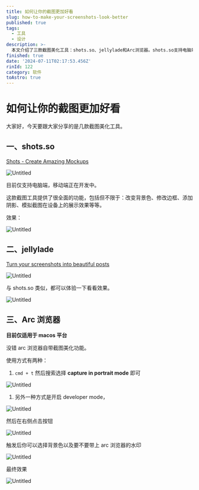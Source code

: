 ```yaml
---
title: 如何让你的截图更加好看
slug: how-to-make-your-screenshots-look-better
published: true
tags:
  - 工具
  - 设计
description: >-
  本文介绍了三款截图美化工具：shots.so、jellylade和Arc浏览器。shots.so支持电脑端，提供多种美化功能，如改变背景色、添加阴影等。jellylade同样可以将截图转化为美观的帖子。Arc浏览器则是一款macOS平台上的浏览器，内置截图美化功能，用户可以通过快捷键或开发者模式进行截图美化，并可自定义背景色和水印。这些工具均能帮助用户提升截图的美观度和专业性。
finished: true
date: '2024-07-11T02:17:53.456Z'
rinId: 122
category: 软件
toAstro: true
---
```


# 如何让你的截图更加好看

大家好，今天要跟大家分享的是几款截图美化工具。

## 一、shots.so

[Shots - Create Amazing Mockups](https://www.shots.so/)

![Untitled](https://pictures.kazoottt.top/2024/02/20240225-2d3f0e52beafd80331b3c8e048547045.png)

目前仅支持电脑端，移动端正在开发中。

这款截图工具提供了很全面的功能，包括但不限于：改变背景色、修改边框、添加阴影、模拟截图在设备上的展示效果等等。

效果：

![Untitled](https://pictures.kazoottt.top/2024/02/20240225-6791524efb85adf7826ae794fc2f723a.png)

## 二、jellylade

[Turn your screenshots into beautiful posts](https://app.jellylade.com/)

![Untitled](https://pictures.kazoottt.top/2024/02/20240225-82aa80c8b5a357de11750faf12b1703a.png)

与 shots.so 类似，都可以体验一下看看效果。

![Untitled](https://pictures.kazoottt.top/2024/02/20240225-9a49aef555390eaf92a5647d592769be.jpeg)

## 三、Arc 浏览器

**目前仅适用于 macos 平台**

没错 arc 浏览器自带截图美化功能。

使用方式有两种：

1. `cmd + t` 然后搜索选择 **capture in portrait mode** 即可

![Untitled](https://pictures.kazoottt.top/2024/02/20240225-2249830743a1eb711120a269f14a1901.png)

1. 另外一种方式是开启 developer mode，

![Untitled](https://pictures.kazoottt.top/2024/02/20240225-202a3577ed0433710c02b1d567f4cb20.png)

然后在右侧点击按钮

![Untitled](https://pictures.kazoottt.top/2024/02/20240225-a04995922000f6d88e24f045d13b828f.png)

触发后你可以选择背景色以及要不要带上 arc 浏览器的水印

![Untitled](https://pictures.kazoottt.top/2024/02/20240225-06de8c20aa0ba6d80a243acb5cf0bf3e.png)

最终效果

![Untitled](https://pictures.kazoottt.top/2024/02/20240225-1f3df06697ecb0ced94049e713dcf14f.png)
